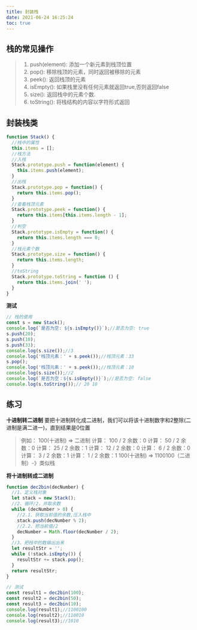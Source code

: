 ```yaml
---
title: 封装栈
date: 2021-06-24 16:25:24
toc: true
---
```


## 栈的常见操作
>1. push(element): 添加一个新元素到栈顶位置
>2. pop(): 移除栈顶的元素，同时返回被移除的元素
>3. peek(): 返回栈顶的元素
>4. isEmpty(): 如果栈里没有任何元素就返回true,否则返回false
>5. size(): 返回栈中的元素个数.
>6. toString(): 将栈结构的内容以字符形式返回

## 封装栈类
```js
function Stack() {
  //栈中的属性
  this.items = [];
  //栈方法
  //入栈
  Stack.prototype.push = function(element) {
    this.items.push(element);
  }
  //出栈
  Stack.prototype.pop = function() {
    return this.items.pop();
  }
  //查看栈顶元素
  Stack.prototype.peek = function() {
    return this.items[this.items.length - 1];
  }
  //判空
  Stack.prototype.isEmpty = function() {
    return this.items.length === 0;
  }
  //栈元素个数
  Stack.prototype.size = function() {
    return this.items.length;
  }
  //toString
  Stack.prototype.toString = function () {
    return this.items.join(' ');
  }
}
```
**测试**
```js
// 栈的使用
const s = new Stack();
console.log(`是否为空: ${s.isEmpty()}`);//是否为空: true
s.push(20);
s.push(10);
s.push(33);
console.log(s.size());//3
console.log('栈顶元素：' + s.peek());//栈顶元素：33
s.pop();
console.log('栈顶元素：' + s.peek());//栈顶元素：10
console.log(s.size());//2
console.log(`是否为空：${s.isEmpty()}`);//是否为空: false
console.log(s.toString());// 20 10
```

## 练习
**十进制转二进制**
要把十进制转化成二进制，我们可以将该十进制数字和2整除(二进制是满二进一)，直到结果是0位置
>例如：
100(十进制) => 二进制
计算： 100 / 2 余数：0
计算： 50 / 2 余数：0
计算： 25 / 2 余数：1
计算： 12 / 2 余数：0
计算： 6 / 2 余数：0
计算： 3 / 2 余数：1
计算： 1 / 2 余数：1
100(十进制) => 1100100（二进制）-》类似栈

**将十进制转成二进制**
```js
function dec2bin(decNumber) {
  //1、定义栈对象
  let stack = new Stack();
  //2、循环/2，并取余数
  while (decNumber > 0) {
    //2.1、获取当前值的余数,压入栈中
    stack.push(decNumber % 2);
    //2.2、把当前值/2
    decNumber = Math.floor(decNumber / 2);
  }
  //3、把栈中的数输出出来
  let resultStr = '';
  while (!stack.isEmpty()) {
    resultStr += stack.pop();
  }
  return resultStr;
}

// 测试
const result1 = dec2bin(100);
const result2 = dec2bin(50);
const result3 = dec2bin(10);
console.log(result1);//1100100
console.log(result2);//110010
console.log(result3);//1010
```